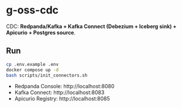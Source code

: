 # g-oss-cdc

CDC: **Redpanda/Kafka + Kafka Connect (Debezium + Iceberg sink) + Apicurio + Postgres source**.

## Run
```bash
cp .env.example .env
docker compose up -d
bash scripts/init_connectors.sh
```
- Redpanda Console: http://localhost:8080
- Kafka Connect: http://localhost:8083
- Apicurio Registry: http://localhost:8085
